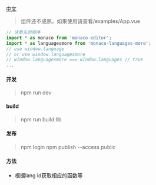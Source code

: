 [中文](./README.cn.md)
> 组件还不成熟，如果使用请查看/examples/App.vue

```javascript
// 注意先后顺序
import * as monaco from 'monaco-editor';
import * as languagesmore from 'monaco-languages-more';
// use window.language
// or use window.languagesmore
// window.languagesmore === window.languages // true
...
```

#### 开发

> npm run dev

#### build

> npm run build:lib

#### 发布

> npm login
> npm publish --access public

#### 方法
* 根据lang id获取相应的函数等
